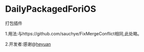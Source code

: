 # DailyPackagedForiOS
打包插件

1.用法:与https://github.com/sauchye/FixMergeConflict相同,此处略。

2.开发者:感谢@[heyuan](https://github.com/heyuan110)

